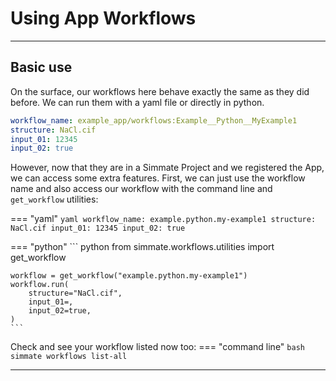 # Using App Workflows

-------------------------------------------------------------------------------

## Basic use

On the surface, our workflows here behave exactly the same as they did before. We can run them with a yaml file or directly in python.

``` yaml
workflow_name: example_app/workflows:Example__Python__MyExample1
structure: NaCl.cif
input_01: 12345
input_02: true
```

However, now that they are in a Simmate Project and we registered the App, we
can access some extra features. First, we can just use the workflow name and
also access our workflow with the command line and `get_workflow` utilities:

=== "yaml"
    ``` yaml
    workflow_name: example.python.my-example1
    structure: NaCl.cif
    input_01: 12345
    input_02: true
    ```

=== "python"
    ``` python
    from simmate.workflows.utilities import get_workflow
    
    workflow = get_workflow("example.python.my-example1")
    workflow.run(
        structure="NaCl.cif",
        input_01=,
        input_02=true,
    )
    ```

Check and see your workflow listed now too:
=== "command line"
    ``` bash
    simmate workflows list-all
    ```

-------------------------------------------------------------------------------
